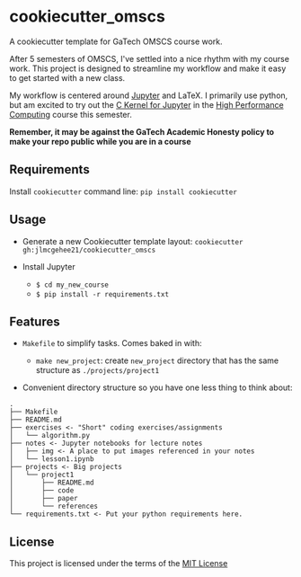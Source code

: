 cookiecutter_omscs
==================

A cookiecutter template for GaTech OMSCS course work.

After 5 semesters of OMSCS, I've settled into a nice rhythm with my course work.
This project is designed to streamline my workflow and make it easy to get
started with a new class.

My workflow is centered around [Jupyter](http://jupyter.org/) and LaTeX.  I
primarily use python, but am excited to try out the [C Kernel for Jupyter](https://github.com/brendan-rius/jupyter-c-kernel) in the [High Performance Computing](http://cse6220.gatech.edu/fa16-oms/) course this semester.

**Remember, it may be against the GaTech Academic Honesty policy to make your
repo public while you are in a course**

Requirements
------------
Install `cookiecutter` command line: `pip install cookiecutter`    

Usage
-----
* Generate a new Cookiecutter template layout: `cookiecutter gh:jlmcgehee21/cookiecutter_omscs`

* Install Jupyter 
  * `$ cd my_new_course`
  * `$ pip install -r requirements.txt`

Features
--------
* `Makefile` to simplify tasks. Comes baked in with:
  * `make new_project`: create `new_project` directory that has the same
    structure as `./projects/project1`

* Convenient directory structure so you have one less thing to think about:
```
.
├── Makefile
├── README.md
├── exercises <- "Short" coding exercises/assignments
│   └── algorithm.py
├── notes <- Jupyter notebooks for lecture notes
│   ├── img <- A place to put images referenced in your notes
│   └── lesson1.ipynb
├── projects <- Big projects
│   └── project1
│       ├── README.md
│       ├── code
│       ├── paper
│       └── references
└── requirements.txt <- Put your python requirements here.
```

License
-------
This project is licensed under the terms of the [MIT License](/LICENSE)

